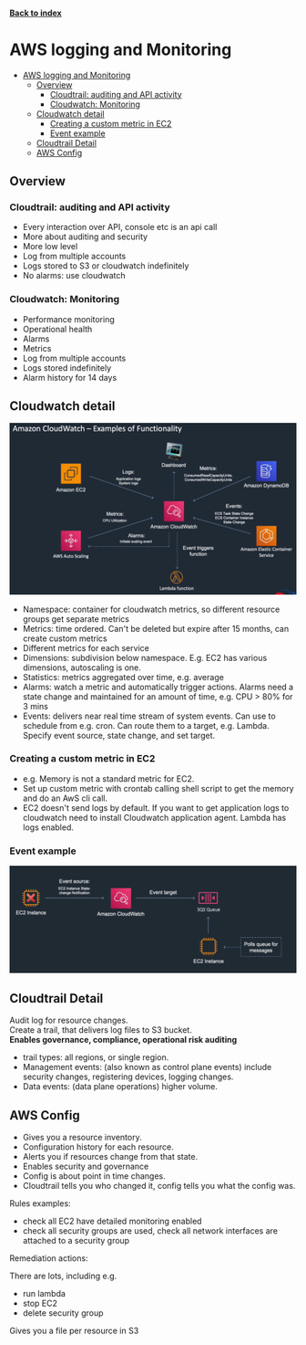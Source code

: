 <LINK href="jb1.css" rel="stylesheet" type="text/css">

#### [Back to index](index.html)

# AWS logging and Monitoring

- [AWS logging and Monitoring](#aws-logging-and-monitoring)
  - [Overview](#overview)
    - [Cloudtrail: auditing and API activity](#cloudtrail-auditing-and-api-activity)
    - [Cloudwatch: Monitoring](#cloudwatch-monitoring)
  - [Cloudwatch detail](#cloudwatch-detail)
    - [Creating a custom metric in EC2](#creating-a-custom-metric-in-ec2)
    - [Event example](#event-example)
  - [Cloudtrail Detail](#cloudtrail-detail)
  - [AWS Config](#aws-config)

## Overview

### Cloudtrail: auditing and API activity

- Every interaction over API, console etc is an api call
- More about auditing and security
- More low level
- Log from multiple accounts
- Logs stored to S3 or cloudwatch indefinitely
- No alarms: use cloudwatch

### Cloudwatch: Monitoring

- Performance monitoring
- Operational health
- Alarms
- Metrics
- Log from multiple accounts
- Logs stored indefinitely
- Alarm history for 14 days

## Cloudwatch detail

![](jbnotes_images/AWS_SAA-C02_monitoring_2020-12-13-14-04-17.png)

- Namespace: container for cloudwatch metrics, so different resource groups get separate metrics
- Metrics: time ordered. Can't be deleted but expire after 15 months, can create custom metrics
- Different metrics for each service
- Dimensions: subdivision below namespace. E.g. EC2 has various dimensions, autoscaling is one.
- Statistics: metrics aggregated over time, e.g. average
- Alarms: watch a metric and automatically trigger actions. Alarms need a state change and maintained for an amount of time, e.g. CPU > 80% for 3 mins
- Events: delivers near real time stream of system events. Can use to schedule from e.g. cron. Can route them to a target, e.g. Lambda. Specify event source, state change, and set target.

### Creating a custom metric in EC2

- e.g. Memory is not a standard metric for EC2.
- Set up custom metric with crontab calling shell script to get the memory and do an AwS cli call.
- EC2 doesn't send logs by default. If you want to get application logs to cloudwatch need to install Cloudwatch application agent. Lambda has logs enabled.

### Event example

![](jbnotes_images/AWS_SAA-C02_monitoring_2020-12-13-14-39-16.png)

## Cloudtrail Detail

Audit log for resource changes.  
Create a trail, that delivers log files to S3 bucket.  
**Enables governance, compliance, operational risk auditing**

- trail types: all regions, or single region.
- Management events: (also known as control plane events) include security changes, registering devices, logging changes.
- Data events: (data plane operations) higher volume.

## AWS Config

- Gives you a resource inventory.
- Configuration history for each resource.
- Alerts you if resources change from that state.
- Enables security and governance
- Config is about point in time changes.
- Cloudtrail tells you who changed it, config tells you what the config was.

Rules examples:

- check all EC2 have detailed monitoring enabled
- check all security groups are used, check all network interfaces are attached to a security group

Remediation actions:

There are lots, including e.g.

- run lambda
- stop EC2
- delete security group

Gives you a file per resource in S3
